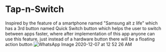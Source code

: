 # Tap-n-Switch
Inspired by the feature of a smartphone named "Samsung alt z life" which has a 3rd button named Quick Switch button which helps the user to switch between apps faster, where after implementation of this app anyone can use this feature, just instead of a hardware button there will be a floating action button 
![WhatsApp Image 2020-12-07 at 12 52 26 AM](https://user-images.githubusercontent.com/53706444/103084002-df4ace80-4603-11eb-8ffb-65da8a4837ec.jpeg)
